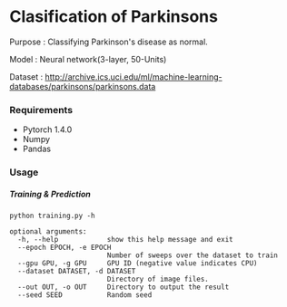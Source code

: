 # Clasification of Parkinsons

Purpose : Classifying Parkinson's disease as normal.

Model : Neural network(3-layer, 50-Units)

Dataset : http://archive.ics.uci.edu/ml/machine-learning-databases/parkinsons/parkinsons.data


### Requirements
* Pytorch 1.4.0
* Numpy
* Pandas

### Usage
##### Training & Prediction
```
python training.py -h

optional arguments:
  -h, --help            show this help message and exit
  --epoch EPOCH, -e EPOCH
                        Number of sweeps over the dataset to train
  --gpu GPU, -g GPU     GPU ID (negative value indicates CPU)
  --dataset DATASET, -d DATASET
                        Directory of image files.
  --out OUT, -o OUT     Directory to output the result
  --seed SEED           Random seed
```
